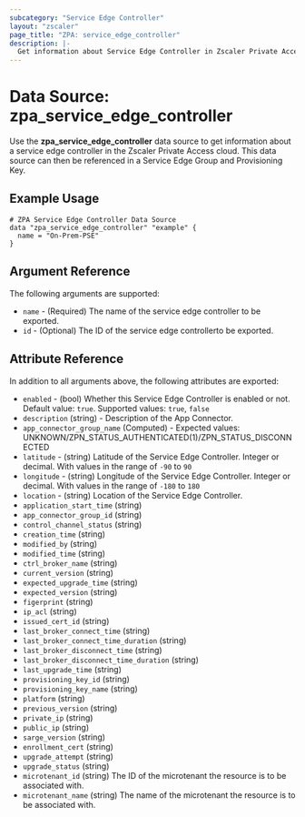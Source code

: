 ```yaml
---
subcategory: "Service Edge Controller"
layout: "zscaler"
page_title: "ZPA: service_edge_controller"
description: |-
  Get information about Service Edge Controller in Zscaler Private Access cloud.
---
```


# Data Source: zpa_service_edge_controller

Use the **zpa_service_edge_controller** data source to get information about a service edge controller in the Zscaler Private Access cloud. This data source can then be referenced in a Service Edge Group and Provisioning Key.

## Example Usage

```hcl
# ZPA Service Edge Controller Data Source
data "zpa_service_edge_controller" "example" {
  name = "On-Prem-PSE"
}
```

## Argument Reference

The following arguments are supported:

* `name` - (Required) The name of the service edge controller to be exported.
* `id` - (Optional) The ID of the service edge controllerto be exported.

## Attribute Reference

In addition to all arguments above, the following attributes are exported:

* `enabled` - (bool) Whether this Service Edge Controller is enabled or not. Default value: `true`. Supported values: `true`, `false`
* `description` (string) - Description of the App Connector.
* `app_connector_group_name` (Computed) - Expected values: UNKNOWN/ZPN_STATUS_AUTHENTICATED(1)/ZPN_STATUS_DISCONNECTED
* `latitude` - (string) Latitude of the Service Edge Controller. Integer or decimal. With values in the range of `-90` to `90`
* `longitude` - (string) Longitude of the Service Edge Controller. Integer or decimal. With values in the range of `-180` to `180`
* `location` - (string) Location of the Service Edge Controller.
* `application_start_time` (string)
* `app_connector_group_id` (string)
* `control_channel_status` (string)
* `creation_time` (string)
* `modified_by` (string)
* `modified_time` (string)
* `ctrl_broker_name` (string)
* `current_version` (string)
* `expected_upgrade_time` (string)
* `expected_version` (string)
* `figerprint` (string)
* `ip_acl` (string)
* `issued_cert_id` (string)
* `last_broker_connect_time` (string)
* `last_broker_connect_time_duration` (string)
* `last_broker_disconnect_time` (string)
* `last_broker_disconnect_time_duration` (string)
* `last_upgrade_time` (string)
* `provisioning_key_id` (string)
* `provisioning_key_name` (string)
* `platform` (string)
* `previous_version` (string)
* `private_ip` (string)
* `public_ip` (string)
* `sarge_version` (string)
* `enrollment_cert` (string)
* `upgrade_attempt` (string)
* `upgrade_status` (string)
* `microtenant_id` (string) The ID of the microtenant the resource is to be associated with.
* `microtenant_name` (string) The name of the microtenant the resource is to be associated with.

